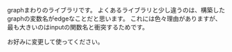 graphまわりのライブラリです。
よくあるライブラリと少し違うのは、構築したgraphの変数名がedgeなことだと思います。
これには色々理由がありますが、最も大きいのはinputの関数名と衝突するためです。

お好みに変更して使ってください。
